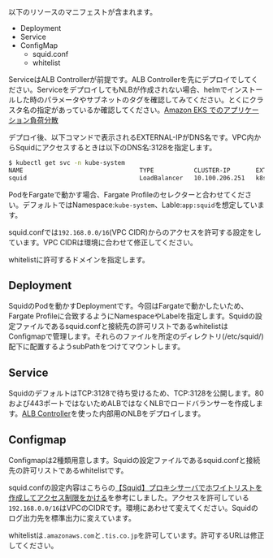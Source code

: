 以下のリソースのマニフェストが含まれます。

- Deployment
- Service
- ConfigMap
  - squid.conf
  - whitelist

ServiceはALB Controllerが前提です。ALB Controllerを先にデプロイでしてください。ServiceをデプロイしてもNLBが作成されない場合、helmでインストールした時のパラメータやサブネットのタグを確認してみてください。とくにクラスタ名の指定があっているか確認してください。[Amazon EKS でのアプリケーション負荷分散](https://docs.aws.amazon.com/ja_jp/eks/latest/userguide/alb-ingress.html)

デプロイ後、以下コマンドで表示されるEXTERNAL-IPがDNS名です。VPC内からSquidにアクセスするときは以下のDNS名:3128を指定します。

``` sh
$ kubectl get svc -n kube-system
NAME                                TYPE           CLUSTER-IP       EXTERNAL-IP                                                                       PORT(S)          AGE
squid                               LoadBalancer   10.100.206.251   k8s-kubesyst-squid-9805ffda40-3605941818c5eae9.elb.ap-northeast-1.amazonaws.com   3128:30630/TCP   16m
```

PodをFargateで動かす場合、Fargate Profileのセレクターと合わせてください。デフォルトではNamespace:`kube-system`、Lable:`app:squid`を想定しています。

squid.confでは`192.168.0.0/16`(VPC CIDR)からのアクセスを許可する設定をしています。VPC CIDRは環境に合わせて修正してください。

whitelistに許可するドメインを指定します。

## Deployment

SquidのPodを動かすDeploymentです。今回はFargateで動かしたいため、Fargate Profileに合致するようにNamespaceやLabelを指定します。Squidの設定ファイルであるsquid.confと接続先の許可リストであるwhitelistはConfigmapで管理します。それらのファイルを所定のディレクトリ(/etc/squid/)配下に配置するようsubPathをつけてマウントします。

## Service

SquidのデフォルトはTCP:3128で待ち受けるため、TCP:3128を公開します。80および443ポートではないためALBではなくNLBでロードバランサーを作成します。[ALB Controller](https://kubernetes-sigs.github.io/aws-load-balancer-controller)を使った内部用のNLBをデプロイします。

## Configmap

Configmapは2種類用意します。Squidの設定ファイルであるsquid.confと接続先の許可リストであるwhitelistです。

squid.confの設定内容はこちらの[【Squid】プロキシサーバでホワイトリストを作成してアクセス制限をかける](https://chibinfra-techblog.com/proxy-on-aws-ec2-whitelist/)を参考にしました。アクセスを許可している`192.168.0.0/16`はVPCのCIDRです。環境にあわせて変えてください。Squidのログ出力先を標準出力に変えています。

whitelistは`.amazonaws.com`と`.tis.co.jp`を許可しています。許可するURLは修正してください。
